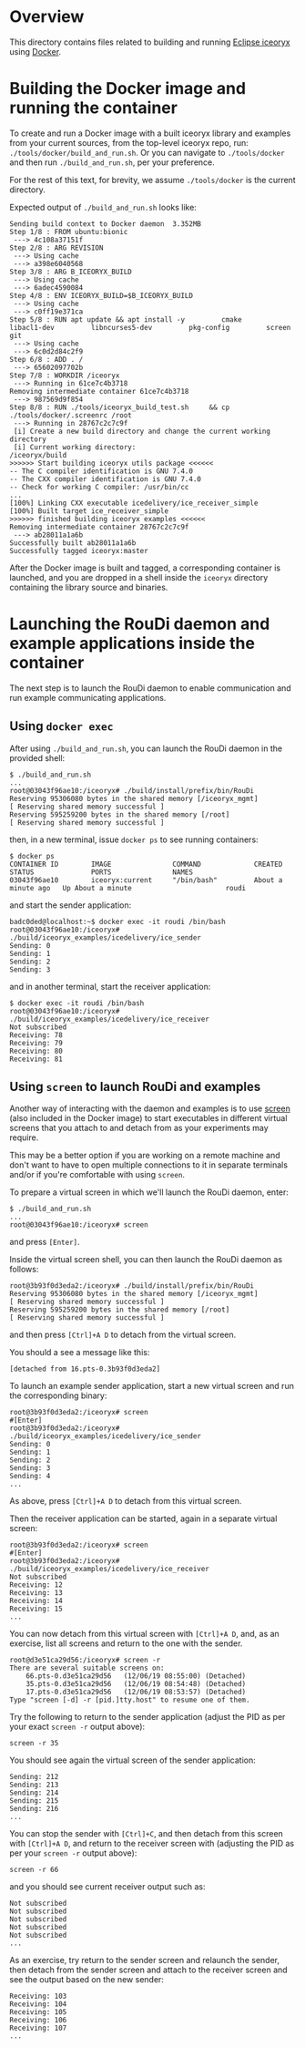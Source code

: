 # Overview

This directory contains files related to building and running [Eclipse iceoryx](https://github.com/eclipse/iceoryx) using [Docker](https://www.docker.com/).

# Building the Docker image and running the container

To create and run a Docker image with a built iceoryx library and examples from your current sources, from the top-level iceoryx repo, run: `./tools/docker/build_and_run.sh`. Or you can navigate to `./tools/docker` and then run `./build_and_run.sh`, per your preference.

For the rest of this text, for brevity, we assume `./tools/docker` is the current directory.

Expected output of `./build_and_run.sh` looks like:

```
Sending build context to Docker daemon  3.352MB
Step 1/8 : FROM ubuntu:bionic
 ---> 4c108a37151f
Step 2/8 : ARG REVISION
 ---> Using cache
 ---> a398e6040568
Step 3/8 : ARG B_ICEORYX_BUILD
 ---> Using cache
 ---> 6adec4590084
Step 4/8 : ENV ICEORYX_BUILD=$B_ICEORYX_BUILD
 ---> Using cache
 ---> c0ff19e371ca
Step 5/8 : RUN apt update && apt install -y         cmake         libacl1-dev         libncurses5-dev         pkg-config         screen         git
 ---> Using cache
 ---> 6c0d2d84c2f9
Step 6/8 : ADD . /
 ---> 65602097702b
Step 7/8 : WORKDIR /iceoryx
 ---> Running in 61ce7c4b3718
Removing intermediate container 61ce7c4b3718
 ---> 987569d9f854
Step 8/8 : RUN ./tools/iceoryx_build_test.sh     && cp ./tools/docker/.screenrc /root
 ---> Running in 28767c2c7c9f
 [i] Create a new build directory and change the current working directory
 [i] Current working directory:
/iceoryx/build
>>>>>> Start building iceoryx utils package <<<<<<
-- The C compiler identification is GNU 7.4.0
-- The CXX compiler identification is GNU 7.4.0
-- Check for working C compiler: /usr/bin/cc
...
[100%] Linking CXX executable icedelivery/ice_receiver_simple
[100%] Built target ice_receiver_simple
>>>>>> finished building iceoryx examples <<<<<<
Removing intermediate container 28767c2c7c9f
 ---> ab28011a1a6b
Successfully built ab28011a1a6b
Successfully tagged iceoryx:master
```

After the Docker image is built and tagged, a corresponding container is launched, and you are dropped in a shell inside the `iceoryx` directory containing the library source and binaries.

# Launching the RouDi daemon and example applications inside the container

The next step is to launch the RouDi daemon to enable communication and run example communicating applications.

## Using `docker exec`

After using `./build_and_run.sh`, you can launch the RouDi daemon in the provided shell:

```
$ ./build_and_run.sh
...
root@03043f96ae10:/iceoryx# ./build/install/prefix/bin/RouDi
Reserving 95306080 bytes in the shared memory [/iceoryx_mgmt]
[ Reserving shared memory successful ]
Reserving 595259200 bytes in the shared memory [/root]
[ Reserving shared memory successful ]
```

then, in a new terminal, issue `docker ps` to see running containers:

```
$ docker ps
CONTAINER ID        IMAGE               COMMAND             CREATED              STATUS              PORTS               NAMES
03043f96ae10        iceoryx:current     "/bin/bash"         About a minute ago   Up About a minute                       roudi
```

and start the sender application:

```
badc0ded@localhost:~$ docker exec -it roudi /bin/bash
root@03043f96ae10:/iceoryx# ./build/iceoryx_examples/icedelivery/ice_sender
Sending: 0
Sending: 1
Sending: 2
Sending: 3
```

and in another terminal, start the receiver application:

```
$ docker exec -it roudi /bin/bash
root@03043f96ae10:/iceoryx# ./build/iceoryx_examples/icedelivery/ice_receiver
Not subscribed
Receiving: 78
Receiving: 79
Receiving: 80
Receiving: 81
```

## Using `screen` to launch RouDi and examples

Another way of interacting with the daemon and examples is to use [screen](https://www.gnu.org/software/screen/) (also included in the Docker image) to start executables in different virtual screens that you attach to and detach from as your experiments may require.

This may be a better option if you are working on a remote machine and don't want to have to open multiple connections to it in separate terminals and/or if you're comfortable with using `screen`.

To prepare a virtual screen in which we'll launch the RouDi daemon, enter:

```
$ ./build_and_run.sh
...
root@03043f96ae10:/iceoryx# screen
```

and press `[Enter]`.

Inside the virtual screen shell, you can then launch the RouDi daemon as follows:

```
root@3b93f0d3eda2:/iceoryx# ./build/install/prefix/bin/RouDi
Reserving 95306080 bytes in the shared memory [/iceoryx_mgmt]
[ Reserving shared memory successful ]
Reserving 595259200 bytes in the shared memory [/root]
[ Reserving shared memory successful ]
```

and then press `[Ctrl]+A D` to detach from the virtual screen.

You should a see a message like this:
```
[detached from 16.pts-0.3b93f0d3eda2]
```

To launch an example sender application, start a new virtual screen and run the corresponding binary:

```
root@3b93f0d3eda2:/iceoryx# screen
#[Enter]
root@3b93f0d3eda2:/iceoryx# ./build/iceoryx_examples/icedelivery/ice_sender
Sending: 0
Sending: 1
Sending: 2
Sending: 3
Sending: 4
...
```

As above, press `[Ctrl]+A D` to detach from this virtual screen.

Then the receiver application can be started, again in a separate virtual screen:

```
root@3b93f0d3eda2:/iceoryx# screen
#[Enter]
root@3b93f0d3eda2:/iceoryx# ./build/iceoryx_examples/icedelivery/ice_receiver
Not subscribed
Receiving: 12
Receiving: 13
Receiving: 14
Receiving: 15
...
```

You can now detach from this virtual screen with `[Ctrl]+A D`, and, as an exercise, list all screens and return to the one with the sender.

```
root@d3e51ca29d56:/iceoryx# screen -r
There are several suitable screens on:
	66.pts-0.d3e51ca29d56	(12/06/19 08:55:00)	(Detached)
	35.pts-0.d3e51ca29d56	(12/06/19 08:54:48)	(Detached)
	17.pts-0.d3e51ca29d56	(12/06/19 08:53:57)	(Detached)
Type "screen [-d] -r [pid.]tty.host" to resume one of them.
```

Try the following to return to the sender application (adjust the PID as per your exact `screen -r` output above):

```
screen -r 35
```

You should see again the virtual screen of the sender application:

```
Sending: 212
Sending: 213
Sending: 214
Sending: 215
Sending: 216
...
```

You can stop the sender with `[Ctrl]+C`, and then detach from this screen with `[Ctrl]+A D`, and return to the receiver screen with (adjusting the PID as per your `screen -r` output above):

```
screen -r 66
```

and you should see current receiver output such as:

```
Not subscribed
Not subscribed
Not subscribed
Not subscribed
Not subscribed
...
```

As an exercise, try return to the sender screen and relaunch the sender, then detach from the sender screen and attach to the receiver screen and see the output based on the new sender:

```
Receiving: 103
Receiving: 104
Receiving: 105
Receiving: 106
Receiving: 107
...
```
